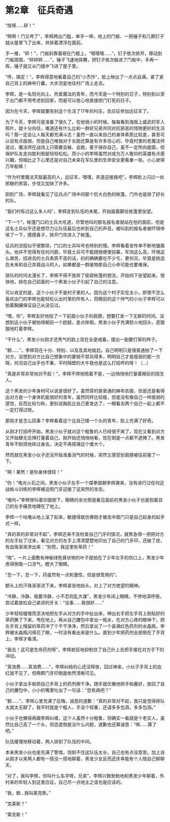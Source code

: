 # 第2章　征兵奇遇

“吱呀……砰！”

“啊啊！门又垮了”，李辉跨出门槛，单手一伸，地上的门板、一把锤子和几颗钉子就从屋里飞了出来，并排着漂浮在面前。

手一推，“砰！”，门板斜靠着砸在门框上，“嗒嗒嗒……”，钉子依次排开，移动到门板周围，“砰砰砰……”，锤子飞速地挥舞，把钉子依次敲进了门板中，手再一挥，锤子就又从门缝中飞进了屋子里。

“呼，搞定！“，李辉得意地看着自己的”小杰作“，脸上映出了一点点自满。紧了紧自己背上的麻布行囊，大步流星地往村广场上走去。

李辉，是一名阳光向上、热爱魔法的青年，而今天是一个特别的日子，特别到以至于出门都不用考虑到回家，而是可以放心地直接把门钉死的日子。

因为在今天，李辉就要告别这个生活了17年的村庄，去应征参加远征军了。

为了今天，李辉可是准备了很久了。在他很小的时候，每每看到海报上威武的军人照片，就十分向往。难道还有什么比和一群好兄弟共同对抗邪恶的怪物更好的生活吗？那一定会让人每天都充满斗志！虽然一直以来自己的身体素质比较差，甚至可以说有点瘦弱，但是自己唯独对于长跑还算是有许多信心的，毕竟村里的老魔法师说过，魔法师在战场上只需要会躲、会跑，善于保存自己，虽不一定所向披靡，但保护队友走向胜利倒是轻轻松松。而小小的李辉虽然对成为万人敬仰的英雄有点感兴趣，但相比之下心里还是对自己未来在军队里的生命安全更看重一些。小心驶得万年船嘛！

“作为村里魔法天赋最高的人，远征军，嘿嘿，夹道迎接我吧”，李辉脸上闪过一丝邪魅的笑容，步伐又加快了许多。

刚到广场，李辉就看见了征兵点广场中间那个巨大白色的帐篷，门外也是排了好长的队。

“我们村有过这么多人吗”，李辉走到队伍的末尾，开始踮着脚往帐篷里张望。

“下一个”，帐篷门口的士兵大吼道，尽管他叫的那名报名者就站在他的面前，但是这名士兵似乎还是想尽力让队伍最后也听到自己的声音。被叫到的报名者被吓得哆嗦了一下，摸摸鼻子，排开门帘进入了帐篷。

征兵的流程似乎很繁琐，门口的士兵叫号也特别的慢。李辉看着宣传单不断地皱眉头。他并不觉得有任何问题，毕竟士兵可不能随随便便招募，军饷这么高，环境这么艰苦，招进去的士兵素质不高的话，的的确确要吃不少亏。更何况，毕竟是挑选在未来和自己并肩战斗的人，如果都是一群废物那自己小命可能也要难保。

排队的时间太漫长了，李辉不得不放弃了偷窥帐篷的想法，开始四下张望起来。很快地，排在自己前面的一个黑发小伙子引起了自己的注意。

可以肯定的是，这个小伙子不是村子里的人。因为这个村子实在太小，即使不怎么喜欢出门的李辉也能轻松认出村里的所有人，而眼前的这个帅气的小伙子李辉可以拍着胸脯保证自己从没见过。

“嘿，你”，李辉友好地拍了一下前面小伙子的肩膀，想要打发一下无聊的时间。没想到这小伙子被拍得朝前一个趔趄，差点摔倒。黑发小伙子充满怒火地回头，恶狠狠地盯着李辉。

“干什么”，黑发小伙刚才还秀气的脸上现在全是戒备，摆出一副要打架的样子。

“额……”，李辉现在十分、特别、以及及其地尴尬。自己明明只是很普通拍了一下对方，没想到对方比自己想象中的要弱不禁风得多，明明自己才是瘦弱的那一方呀。何况自己出手也不重，平时隔壁的大牛我也是这么打招呼的呀！（…）

“真是非常非常地对不起！”，李辉不停地陪着不是，一边悄悄地打量着眼前的陌生人。

这个黑发的少年身材可以说是很好了。虽然穿的是普通的麻布衣服，但是还是看得出对方是一个身体机能很好的青年，虽然同样比较瘦，但是没有像自己一样瘦弱的感觉，反而比较匀称，更别说胸肌比自己更发达了，一眼看去两个自己一起上都不一定打得过呀。

那刚才是怎么回事？李辉看着这个比自己矮一个头的青年，脸上充满了好奇。

从刚才打招呼开始，黑发小伙子就对这个粗鲁的人已经很不爽了，现在又看到对方又开始肆无忌惮打量着自己，刚开始还悄悄地看，现在倒是一点都不遮掩了。黑发青年不耐烦地转过身去，决定不再搭理这个傻大个。

然而就在黑发小伙子还没开始准备消气的时候，突然又感受到肩膀被往前推了一下。

“啊！果然！是你身体很轻！”

“你！”电光火石之间，黑发小伙子左手一个摆拳就朝李辉袭来，没有进行过任何近战格斗训练的李辉被迫用门牙迎接了这突然的攻击。

“嗷呜~”李辉惨叫着仰面倒下，眼睛的余光倒是看见面前的黑发小伙子也是抱着自己的左手痛苦地蹲在了地上。

李辉一个咕噜从地上滚了起来，敏捷得就仿佛刚才被击中面门只是自己起身的起手式一样。

“真的真的非常对不起”，李辉还来不及检查自己门牙的情况，就焦急得一把把对方的左手扯了过来，看见对方的左手上清清楚楚地印出了自己的门牙印，还破了皮，有血珠渐渐渗出来：“别慌，我这里有草药！”

“啪”，一片上面敷有神秘绿色膏状物的叶子就拍在了少年左手的伤口上，黑发少年疼得倒吸一口凉气，瞪大了眼睛。

“忍一下，忍一下，药虽然有一点刺激性，但是很管用的”。

额头上的汗珠渐渐流下来，李辉紧张地抬头，对上了对方绝望的眼神。

“冷静，冷静，我要冷静，小不忍则乱大谋”，黑发少年闭上眼睛，不停地深呼吸，尝试着放松自己紧闭的牙关：“没事……我很好……”

少年轻轻缓慢而坚决地把左手从对方的手中扯出来，伸出右手把左手背上刚贴好的草药撕了下来，甩在地上。再从自己腰包中拿出一瓶水，在对方心疼的眼神下，把左手背上残留的草药冲了个干干净净，然后拿出了一个装满红色药剂的水晶瓶，李辉被水晶瓶闪得花了眼，一时没有看出来是什么。直到少年把药剂全部倒在了手背上，李辉才看清。

“我去！这可是生命药剂呀”，李辉疯狂地抑制住了自己扑上去把手接在对方手下的冲动。

“真浪费……真浪费……”，李辉纠结的心还没释放，回过神来，小伙子手背上的血红就不见了，但两颗门牙印倒是依然清晰可见。

小伙子拿出手帕把自己手背上的药剂擦干净。随手就优雅地把手帕叠好，放回了自己的腰包中，小小的嘴里吐出了一句话：“您有病吧？”

“额……”，李辉心里充满了后悔，诚恳的道歉：“真的非常对不起，我只是觉得排队太就太无聊了，我平时就是个粗人，手没个轻重，还请多多包涵，多多包涵。”

小伙子也懒得再跟李辉纠缠，这个人虽然十分粗鲁，但确实一看就是个老实人，虽然比自己高了一个头，但态度倒是没什么问题，道歉也还算诚恳：“嘛……算了吧。”

队伍缓慢地移动着，两人排到了队伍的中间。

本来黑发小伙也是充满了警惕，但耐不住这队伍太长，自己也有点没意思。加上自从刚才以来两人都有一搭没一搭地聊着，黑发少女反而还庆幸能有个人陪自己聊聊天。

“对了，我叫李辉，你叫什么名字呀，兄弟”，李辉兴致勃勃地和黑发少年聊着，外村来的年轻人到这里应征，自己尽一点地主之谊也是应该的。

“我，额…我叫莱克斯。”

“克莱斯？”

“莱克斯！”

